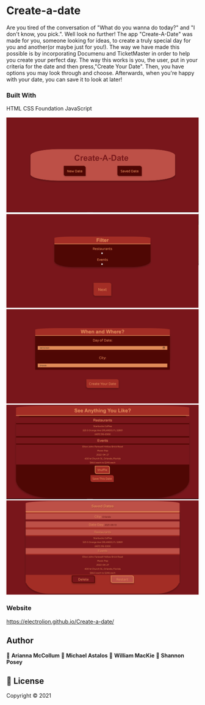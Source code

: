 # Create-a-date

Are you tired of the conversation of "What do you wanna do today?" and "I don't know, you pick.". Well look no further! The app "Create-A-Date" was made for you, someone looking for ideas, to create a truly special day for you and another(or maybe just for you!). The way we have made this possible is by incorporating Documenu and TicketMaster in order to help you create your perfect day. The way this works is you, the user, put in your criteria for the date and then press,"Create Your Date". Then, you have options you may look through and choose. Afterwards, when you're happy with your date, you can save it to look at later! 

### Built With
HTML
CSS
Foundation
JavaScript

![ demo](./assets/img/create-a-date.png)
![ demo](./assets/img/filters.png)
![ demo](./assets/img/date-city-selection.png)
![ demo](./assets/img/date-created.png)
![ demo](./assets/img/save-dates.png)

### Website
https://electrolion.github.io/Create-a-date/

## Author
👤 **Arianna McCollum**
👤 **Michael Astalos**
👤 **William MacKie**
👤 **Shannon Posey**
## 📝 License
Copyright © 2021